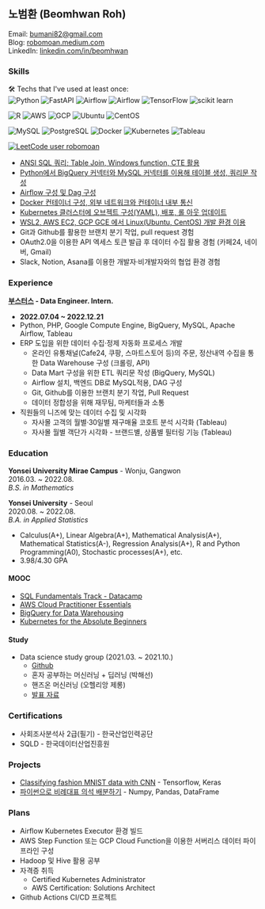 ## 노범환 (Beomhwan Roh)
Email: bumani82@gmail.com  
Blog: [robomoan.medium.com](https://robomoan.medium.com/)  
LinkedIn: [linkedin.com/in/beomhwan](https://www.linkedin.com/in/beomhwan/)  

### Skills
🛠️ Techs that I've used at least once:  
![Python](https://img.shields.io/badge/Python-3766AB?&logo=Python&logoColor=white)
![FastAPI](https://img.shields.io/badge/-FastAPI-009688?logo=fastapi&logoColor=white)
![Airflow](https://img.shields.io/badge/-Airflow-017CEE?logo=apacheairflow&logoColor=white)
![Airflow](https://img.shields.io/badge/-Pyspark-E25A1C?logo=apachespark&logoColor=white)
![TensorFlow](https://img.shields.io/badge/-TensorFlow-FF6F00?logo=tensorflow&logoColor=white)
![scikit learn](https://img.shields.io/badge/-scikit%20learn-F7931E?logo=scikitlearn&logoColor=white)

![R](https://img.shields.io/badge/-R-276DC3?logo=R&logoColor=white)
![AWS](https://img.shields.io/badge/-AWS-232F3E?logo=amazonwebservices&logoColor=white)
![GCP](https://img.shields.io/badge/-GCP-4285F4?logo=googlecloud&logoColor=white)
![Ubuntu](https://img.shields.io/badge/-Ubuntu-E95420?logo=ubuntu&logoColor=white)
![CentOS](https://img.shields.io/badge/-CentOS-262577?logo=centos&logoColor=white)

![MySQL](https://img.shields.io/badge/-MySQL-4479A1?logo=mysql&logoColor=white)
![PostgreSQL](https://img.shields.io/badge/-PostgreSQL-4169E1?logo=PostgreSQL&logoColor=white)
![Docker](https://img.shields.io/badge/-Docker-2496ED?logo=docker&logoColor=white)
![Kubernetes](https://img.shields.io/badge/-Kubernetes-326CE5?logo=Kubernetes&logoColor=white)
![Tableau](https://img.shields.io/badge/-Tableau-E97627?logo=Kubernetes&logoColor=white)

[![LeetCode user robomoan](https://img.shields.io/badge/dynamic/json?style=flat-square&labelColor=black&color=%23ffa116&label=LeetCode&query=solved&url=https%3A%2F%2Fleetcode-badge.vercel.app%2Fapi%2Fusers%2Frobomoan&logo=leetcode&logoColor=yellow)](https://leetcode.com/robomoan/)

* [ANSI SQL 쿼리; Table Join, Windows function, CTE 활용](https://robomoan.medium.com/list/sql-fundamentals-track-898df5742f28)
* [Python에서 BigQuery 커넥터와 MySQL 커넥터를 이용해 테이블 생성, 쿼리문 작성](https://robomoan.medium.com/list/bigquery-b67857c6091b)
* [Airflow 구성 및 Dag 구성](https://robomoan.medium.com/list/airflow-71d08e604fd7)
* [Docker 컨테이너 구성, 외부 네트워크와 컨테이너 내부 통신](https://robomoan.medium.com/mysql-도커-컨테이너-설치-후-dbeaver-연결하기-cf945454cf1e)
* [Kubernetes 클러스터에 오브젝트 구성(YAML), 배포, 롤 아웃 업데이트](https://robomoan.medium.com/list/kubernetes-840aa72e2c8b)
* [WSL2, AWS EC2, GCP GCE 에서 Linux(Ubuntu, CentOS) 개발 환경 이용](https://robomoan.medium.com/list/environment-39bb7cc9d15b)
* Git과 Github를 활용한 브랜치 분기 작업, pull request 경험
* OAuth2.0을 이용한 API 엑세스 토큰 발급 후 데이터 수집 활용 경험 (카페24, 네이버, Gmail)
* Slack, Notion, Asana를 이용한 개발자·비개발자와의 협업 환경 경험

### Experience
**[부스터스](https://boosters.kr/) - Data Engineer. Intern.**  
* **2022.07.04 ~ 2022.12.21**
* Python, PHP, Google Compute Engine, BigQuery, MySQL, Apache Airflow, Tableau
* ERP 도입을 위한 데이터 수집·정제 자동화 프로세스 개발
  * 온라인 유통채널(Cafe24, 쿠팡, 스마트스토어 등)의 주문, 정산내역 수집을 통한 Data Warehouse 구성 (크롤링, API)
  * Data Mart 구성을 위한 ETL 쿼리문 작성 (BigQuery, MySQL)
  * Airflow 설치, 백엔드 DB로 MySQL적용, DAG 구성
  * Git, Github를 이용한 브랜치 분기 작업, Pull Request
  * 데이터 정합성을 위해 재무팀, 마케터들과 소통
* 직원들의 니즈에 맞는 데이터 수집 및 시각화
  * 자사몰 고객의 월별·30일별 재구매율 코호트 분석 시각화 (Tableau)
  * 자사몰 월별 객단가 시각화 - 브랜드별, 상품별 필터링 기능 (Tableau)

### Education
**Yonsei University Mirae Campus** - Wonju, Gangwon  
2016.03. ~ 2022.08.  
*B.S. in Mathematics*  
  
**Yonsei University** - Seoul  
2020.08. ~ 2022.08.  
*B.A. in Applied Statistics*  

* Calculus(A+), Linear Algebra(A+), Mathematical Analysis(A+), Mathematical Statistics(A-), Regression Analysis(A+), R and Python Programming(A0), Stochastic processes(A+), etc.
* 3.98/4.30 GPA

#### MOOC
* [SQL Fundamentals Track - Datacamp](https://www.datacamp.com/statement-of-accomplishment/track/8388596e424cbb234a80b324754e5d65cd0ddfc7)
* [AWS Cloud Practitioner Essentials](https://explore.skillbuilder.aws/learn/course/1928/aws-cloud-practitioner-essentials-korean)
* [BigQuery for Data Warehousing](https://www.cloudskillsboost.google/public_profiles/cc327932-1d09-48ae-9ff6-8daa643a2197/badges/2468019)
* [Kubernetes for the Absolute Beginners](https://www.udemy.com/certificate/UC-1b5649be-1fc0-48be-b2f3-ce87cc3a3308/)

#### Study 
* Data science study group (2021.03. ~ 2021.10.)
  * [Github](https://github.com/yonseimath/data-science-2021/wiki)
  * 혼자 공부하는 머신러닝 + 딥러닝 (박해선)
  * 핸즈온 머신러닝 (오헬리앙 제롱)
  * [발표 자료](https://github.com/robomoan/Data_Science_Study#readme)

### Certifications
 * 사회조사분석사 2급(필기) - 한국산업인력공단
 * SQLD - 한국데이터산업진흥원

### Projects
* [Classifying fashion MNIST data with CNN](https://github.com/robomoan/Data_Science_Study/blob/main/Projects/Project_CNN_fashionMNIST.ipynb) - Tensorflow, Keras
* [파이썬으로 비례대표 의석 배분하기](https://robomoan.medium.com/파이썬으로-비례대표-의석-배분하기-9a05c107298f) - Numpy, Pandas, DataFrame

### Plans
* Airflow Kubernetes Executor 환경 빌드
* AWS Step Function 또는 GCP Cloud Function을 이용한 서버리스 데이터 파이프라인 구성
* Hadoop 및 Hive 활용 공부
* 자격증 취득
  * Certified Kubernetes Administrator
  * AWS Certification: Solutions Architect
* Github Actions CI/CD 프로젝트

